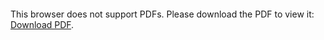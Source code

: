 <object data="https://cdn.intra.42.fr/pdf/pdf/33454/en.subject.pdf" type="application/pdf" width="700px" height="700px">
    <embed src="https://cdn.intra.42.fr/pdf/pdf/33454/en.subject.pdf">
        <p>This browser does not support PDFs. Please download the PDF to view it: <a href="https://cdn.intra.42.fr/pdf/pdf/33454/en.subject.pdf">Download PDF</a>.</p>
    </embed>
</object>
